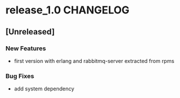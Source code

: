 # release_1.0 CHANGELOG


## [Unreleased]

### New Features
- first version with erlang and rabbitmq-server extracted from rpms


### Bug Fixes
- add system dependency





